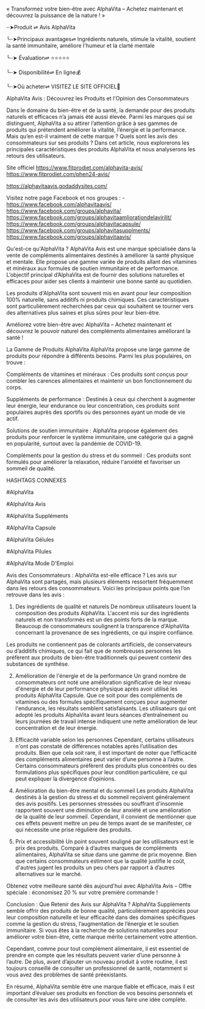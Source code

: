 « Transformez votre bien-être avec AlphaVita – Achetez maintenant et découvrez la puissance de la nature ! »

┈➤Produit ⇌ Avis AlphaVita

╰┈➤Principaux avantages⇌ Ingrédients naturels, stimule la vitalité, soutient la santé immunitaire, améliore l'humeur et la clarté mentale

╰┈➤ Évaluation⇌ ⭐⭐⭐⭐⭐

╰┈➤ Disponibilité⇌ En ligne💰


╰┈➤Où acheter⇌ VISITEZ LE SITE OFFICIEL👀

AlphaVita Avis : Découvrez les Produits et l'Opinion des Consommateurs

Dans le domaine du bien-être et de la santé, la demande pour des produits naturels et efficaces n’a jamais été aussi élevée. Parmi les marques qui se distinguent, AlphaVita a su attirer l’attention grâce à ses gammes de produits qui prétendent améliorer la vitalité, l’énergie et la performance. Mais qu’en est-il vraiment de cette marque ? Quels sont les avis des consommateurs sur ses produits ? Dans cet article, nous explorerons les principales caractéristiques des produits AlphaVita et nous analyserons les retours des utilisateurs.

Site officiel
https://www.fitprodiet.com/alphavita-avis/
https://www.fitprodiet.com/phen24-avis/

https://alphavitaavis.godaddysites.com/



Visitez notre page Facebook et nos groupes : -
https://www.facebook.com/alphavitaavis/
https://www.facebook.com/groups/alphavita/
https://www.facebook.com/groups/alphavitaamliorationdelavirilit/
https://www.facebook.com/groups/alphavitacapsule/
https://www.facebook.com/groups/alphavitasupplments/
https://www.facebook.com/groups/alphavitaavis/



Qu'est-ce qu'AlphaVita ?
AlphaVita Avis est une marque spécialisée dans la vente de compléments alimentaires destinés à améliorer la santé physique et mentale. Elle propose une gamme variée de produits allant des vitamines et minéraux aux formules de soutien immunitaire et de performance. L’objectif principal d’AlphaVita est de fournir des solutions naturelles et efficaces pour aider ses clients à maintenir une bonne santé au quotidien.

Les produits d'AlphaVita sont souvent mis en avant pour leur composition 100% naturelle, sans additifs ni produits chimiques. Ces caractéristiques sont particulièrement recherchées par ceux qui souhaitent se tourner vers des alternatives plus saines et plus sûres pour leur bien-être.

Améliorez votre bien-être avec AlphaVita – Achetez maintenant et découvrez le pouvoir naturel des compléments alimentaires améliorant la santé !

La Gamme de Produits AlphaVita
AlphaVita propose une large gamme de produits pour répondre à différents besoins. Parmi les plus populaires, on trouve :

Compléments de vitamines et minéraux : Ces produits sont conçus pour combler les carences alimentaires et maintenir un bon fonctionnement du corps.

Suppléments de performance : Destinés à ceux qui cherchent à augmenter leur énergie, leur endurance ou leur concentration, ces produits sont populaires auprès des sportifs ou des personnes ayant un mode de vie actif.

Solutions de soutien immunitaire : AlphaVita propose également des produits pour renforcer le système immunitaire, une catégorie qui a gagné en popularité, surtout avec la pandémie de COVID-19.

Compléments pour la gestion du stress et du sommeil : Ces produits sont formulés pour améliorer la relaxation, réduire l'anxiété et favoriser un sommeil de qualité.

HASHTAGS CONNEXES

#AlphaVita

#AlphaVita Avis

#AlphaVita Suppléments

#AlphaVita Capsule

#AlphaVita Gélules

#AlphaVita Pilules

#AlphaVita Mode D'Emploi


Avis des Consommateurs : AlphaVita est-elle efficace ?
Les avis sur AlphaVita sont partagés, mais plusieurs éléments ressortent fréquemment dans les retours des consommateurs. Voici les principaux points que l’on retrouve dans les avis :

1. Des ingrédients de qualité et naturels
De nombreux utilisateurs louent la composition des produits AlphaVita. L'accent mis sur des ingrédients naturels et non transformés est un des points forts de la marque. Beaucoup de consommateurs soulignent la transparence d'AlphaVita concernant la provenance de ses ingrédients, ce qui inspire confiance.

Les produits ne contiennent pas de colorants artificiels, de conservateurs ou d’additifs chimiques, ce qui fait que de nombreuses personnes les préfèrent aux produits de bien-être traditionnels qui peuvent contenir des substances de synthèse.

2. Amélioration de l'énergie et de la performance
Un grand nombre de consommateurs ont noté une amélioration significative de leur niveau d'énergie et de leur performance physique après avoir utilisé les produits AlphaVita Capsule. Que ce soit pour des compléments de vitamines ou des formules spécifiquement conçues pour augmenter l'endurance, les résultats semblent satisfaisants. Les utilisateurs qui ont adopté les produits AlphaVita avant leurs séances d’entraînement ou leurs journées de travail intense indiquent une nette amélioration de leur concentration et de leur énergie.



3. Efficacité variable selon les personnes
Cependant, certains utilisateurs n'ont pas constaté de différences notables après l’utilisation des produits. Bien que cela soit rare, il est important de noter que l’efficacité des compléments alimentaires peut varier d’une personne à l’autre. Certains consommateurs préfèrent des produits plus concentrés ou des formulations plus spécifiques pour leur condition particulière, ce qui peut expliquer la divergence d’opinions.

4. Amélioration du bien-être mental et du sommeil
Les produits AlphaVita destinés à la gestion du stress et du sommeil reçoivent généralement des avis positifs. Les personnes stressées ou souffrant d'insomnie rapportent souvent une diminution de leur anxiété et une amélioration de la qualité de leur sommeil. Cependant, il convient de mentionner que ces effets peuvent mettre un peu de temps avant de se manifester, ce qui nécessite une prise régulière des produits.

5. Prix et accessibilité
Un point souvent souligné par les utilisateurs est le prix des produits. Comparé à d’autres marques de compléments alimentaires, AlphaVita se situe dans une gamme de prix moyenne. Bien que certains consommateurs estiment que la qualité justifie le coût, d'autres jugent les produits un peu chers par rapport à d’autres alternatives sur le marché.

Obtenez votre meilleure santé dès aujourd'hui avec AlphaVita Avis – Offre spéciale : économisez 20 % sur votre première commande !

Conclusion : Que Retenir des Avis sur AlphaVita ?
AlphaVita Suppléments semble offrir des produits de bonne qualité, particulièrement appréciés pour leur composition naturelle et leur efficacité dans des domaines spécifiques comme la gestion du stress, l’augmentation de l’énergie et le soutien immunitaire. Si vous êtes à la recherche de solutions naturelles pour améliorer votre bien-être, cette marque mérite certainement votre attention.

Cependant, comme pour tout complément alimentaire, il est essentiel de prendre en compte que les résultats peuvent varier d’une personne à l’autre. De plus, avant d’ajouter un nouveau produit à votre routine, il est toujours conseillé de consulter un professionnel de santé, notamment si vous avez des problèmes de santé préexistants.

En résumé, AlphaVita semble être une marque fiable et efficace, mais il est important d’évaluer ses produits en fonction de vos besoins personnels et de consulter les avis des utilisateurs pour vous faire une idée complète.


